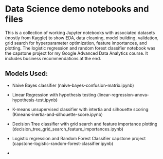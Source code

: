# Data Science demo notebooks and files

This is a collection of working Jupyter notebooks with associated datasets (mostly from Kaggle) to show EDA, data cleaning, model building, validation, grid search for hyperparameter optimization, feature importances, and plotting. The logistic regression and random forest classifier notebook was the capstone project for my Google Advanced Data Analytics course. It includes business recommendations at the end.

## Models Used:

- Naive Bayes classifier (naive-bayes-confusion-matrix.ipynb)
- Linear Regression with hypothesis testing (linear-regression-anova-hypothesis-test.ipynb)
- K-means unsupervised classifier with intertia and silhouette scoring (Kmeans-inertia-and-silhouette-score.ipynb)
- Decision Tree classifier with grid search and feature importance plotting (decision_tree_grid_search_feature_importances.ipynb)
- Logistic regression and Random Forest Classifier capstone project (capstone-logistic-random-forest-classifier.ipynb)

- 
  
